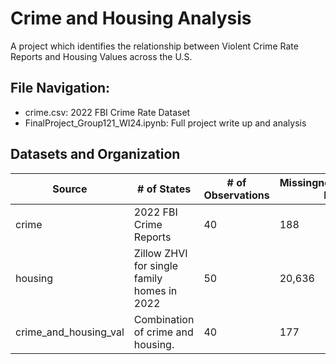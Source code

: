 
# Crime and Housing Analysis
A project which identifies the relationship between Violent Crime Rate Reports and Housing Values across the U.S.

## File Navigation:
- crime.csv: 2022 FBI Crime Rate Dataset 
- FinalProject_Group121_WI24.ipynb: Full project write up and analysis

## Datasets and Organization
| Source                   | # of States | # of Observations | Missingness/Excluded Data                        |
|--------------------------|-------------|-------------------|--------------------------------------------------|
| crime                    | 2022 FBI Crime Reports | 40          | 188               | Excludes 10 states, but no null values.        |
| housing                  | Zillow ZHVI for single family homes in 2022 | 50          | 20,636            | No missingness.                                |
| crime_and_housing_val    | Combination of crime and housing. | 40          | 177               | Excludes 10 states.                           |
